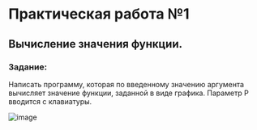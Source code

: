 # Практическая работа №1
## Вычисление значения функции. 
### Задание: 
Написать программу, которая по введенному значению аргумента вычисляет значение функции, заданной в виде графика. Параметр Р вводится с клавиатуры.

![image](https://github.com/Artem62512/Lab1/assets/144590995/842c2f88-8a7b-4ffb-87b8-d0ce97e02a67)

 
